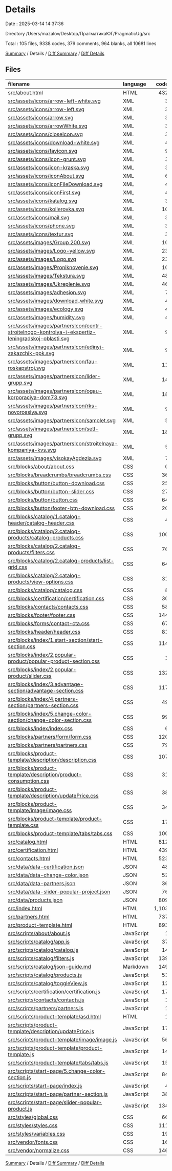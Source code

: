 # Details

Date : 2025-03-14 14:37:36

Directory /Users/mazalov/Desktop/ПрагматикаЮГ/PragmaticUg/src

Total : 105 files,  9338 codes, 379 comments, 964 blanks, all 10681 lines

[Summary](results.md) / Details / [Diff Summary](diff.md) / [Diff Details](diff-details.md)

## Files
| filename | language | code | comment | blank | total |
| :--- | :--- | ---: | ---: | ---: | ---: |
| [src/about.html](/src/about.html) | HTML | 432 | 12 | 25 | 469 |
| [src/assets/icons/arrow-left-white.svg](/src/assets/icons/arrow-left-white.svg) | XML | 3 | 0 | 1 | 4 |
| [src/assets/icons/arrow-left.svg](/src/assets/icons/arrow-left.svg) | XML | 3 | 0 | 1 | 4 |
| [src/assets/icons/arrow.svg](/src/assets/icons/arrow.svg) | XML | 3 | 0 | 1 | 4 |
| [src/assets/icons/arrowWhite.svg](/src/assets/icons/arrowWhite.svg) | XML | 3 | 0 | 1 | 4 |
| [src/assets/icons/closeIcon.svg](/src/assets/icons/closeIcon.svg) | XML | 3 | 0 | 1 | 4 |
| [src/assets/icons/download-white.svg](/src/assets/icons/download-white.svg) | XML | 4 | 0 | 1 | 5 |
| [src/assets/icons/favicon.svg](/src/assets/icons/favicon.svg) | XML | 9 | 0 | 1 | 10 |
| [src/assets/icons/icon-grunt.svg](/src/assets/icons/icon-grunt.svg) | XML | 3 | 0 | 1 | 4 |
| [src/assets/icons/icon-kraska.svg](/src/assets/icons/icon-kraska.svg) | XML | 3 | 0 | 1 | 4 |
| [src/assets/icons/iconAbout.svg](/src/assets/icons/iconAbout.svg) | XML | 6 | 0 | 1 | 7 |
| [src/assets/icons/iconFileDownload.svg](/src/assets/icons/iconFileDownload.svg) | XML | 4 | 0 | 1 | 5 |
| [src/assets/icons/iconFirst.svg](/src/assets/icons/iconFirst.svg) | XML | 4 | 0 | 1 | 5 |
| [src/assets/icons/katalog.svg](/src/assets/icons/katalog.svg) | XML | 3 | 0 | 1 | 4 |
| [src/assets/icons/kollerovka.svg](/src/assets/icons/kollerovka.svg) | XML | 10 | 0 | 1 | 11 |
| [src/assets/icons/mail.svg](/src/assets/icons/mail.svg) | XML | 3 | 0 | 1 | 4 |
| [src/assets/icons/phone.svg](/src/assets/icons/phone.svg) | XML | 3 | 0 | 1 | 4 |
| [src/assets/icons/textur.svg](/src/assets/icons/textur.svg) | XML | 3 | 0 | 1 | 4 |
| [src/assets/images/Group 200.svg](/src/assets/images/Group%20200.svg) | XML | 10 | 0 | 1 | 11 |
| [src/assets/images/Logo-yellow.svg](/src/assets/images/Logo-yellow.svg) | XML | 23 | 0 | 1 | 24 |
| [src/assets/images/Logo.svg](/src/assets/images/Logo.svg) | XML | 23 | 0 | 1 | 24 |
| [src/assets/images/Proniknovenie.svg](/src/assets/images/Proniknovenie.svg) | XML | 10 | 0 | 1 | 11 |
| [src/assets/images/Tekstura.svg](/src/assets/images/Tekstura.svg) | XML | 48 | 0 | 1 | 49 |
| [src/assets/images/Ukreplenie.svg](/src/assets/images/Ukreplenie.svg) | XML | 46 | 0 | 1 | 47 |
| [src/assets/images/adhesion.svg](/src/assets/images/adhesion.svg) | XML | 7 | 0 | 1 | 8 |
| [src/assets/images/download\_white.svg](/src/assets/images/download_white.svg) | XML | 4 | 0 | 1 | 5 |
| [src/assets/images/ecology.svg](/src/assets/images/ecology.svg) | XML | 4 | 0 | 1 | 5 |
| [src/assets/images/humidity.svg](/src/assets/images/humidity.svg) | XML | 4 | 0 | 1 | 5 |
| [src/assets/images/partnersIcon/centr-stroitelnogo-kontrolya-i-ekspertiz-leningradskoj-oblasti.svg](/src/assets/images/partnersIcon/centr-stroitelnogo-kontrolya-i-ekspertiz-leningradskoj-oblasti.svg) | XML | 9 | 0 | 1 | 10 |
| [src/assets/images/partnersIcon/edinyj-zakazchik-ppk.svg](/src/assets/images/partnersIcon/edinyj-zakazchik-ppk.svg) | XML | 9 | 0 | 1 | 10 |
| [src/assets/images/partnersIcon/fau-roskapstroj.svg](/src/assets/images/partnersIcon/fau-roskapstroj.svg) | XML | 11 | 0 | 1 | 12 |
| [src/assets/images/partnersIcon/lider-grupp.svg](/src/assets/images/partnersIcon/lider-grupp.svg) | XML | 14 | 0 | 1 | 15 |
| [src/assets/images/partnersIcon/ogau-korporaciya-dom73.svg](/src/assets/images/partnersIcon/ogau-korporaciya-dom73.svg) | XML | 18 | 0 | 1 | 19 |
| [src/assets/images/partnersIcon/rks-novorossiya.svg](/src/assets/images/partnersIcon/rks-novorossiya.svg) | XML | 9 | 0 | 1 | 10 |
| [src/assets/images/partnersIcon/samolet.svg](/src/assets/images/partnersIcon/samolet.svg) | XML | 5 | 0 | 1 | 6 |
| [src/assets/images/partnersIcon/setl-grupp.svg](/src/assets/images/partnersIcon/setl-grupp.svg) | XML | 18 | 0 | 1 | 19 |
| [src/assets/images/partnersIcon/stroitelnaya-kompaniya-kvs.svg](/src/assets/images/partnersIcon/stroitelnaya-kompaniya-kvs.svg) | XML | 5 | 0 | 1 | 6 |
| [src/assets/images/visokayAgdezia.svg](/src/assets/images/visokayAgdezia.svg) | XML | 7 | 0 | 1 | 8 |
| [src/blocks/about/about.css](/src/blocks/about/about.css) | CSS | 0 | 0 | 1 | 1 |
| [src/blocks/breadcrumbs/breadcrumbs.css](/src/blocks/breadcrumbs/breadcrumbs.css) | CSS | 36 | 4 | 7 | 47 |
| [src/blocks/button/button-download.css](/src/blocks/button/button-download.css) | CSS | 25 | 0 | 5 | 30 |
| [src/blocks/button/button-slider.css](/src/blocks/button/button-slider.css) | CSS | 27 | 0 | 6 | 33 |
| [src/blocks/button/button.css](/src/blocks/button/button.css) | CSS | 64 | 0 | 8 | 72 |
| [src/blocks/button/footer-btn-download.css](/src/blocks/button/footer-btn-download.css) | CSS | 20 | 0 | 2 | 22 |
| [src/blocks/catalog/1.catalog-header/catalog-header.css](/src/blocks/catalog/1.catalog-header/catalog-header.css) | CSS | 4 | 0 | 1 | 5 |
| [src/blocks/catalog/2.catalog-products/catalog-products.css](/src/blocks/catalog/2.catalog-products/catalog-products.css) | CSS | 100 | 2 | 19 | 121 |
| [src/blocks/catalog/2.catalog-products/filters.css](/src/blocks/catalog/2.catalog-products/filters.css) | CSS | 76 | 0 | 14 | 90 |
| [src/blocks/catalog/2.catalog-products/list-grid.css](/src/blocks/catalog/2.catalog-products/list-grid.css) | CSS | 64 | 2 | 12 | 78 |
| [src/blocks/catalog/2.catalog-products/view-options.css](/src/blocks/catalog/2.catalog-products/view-options.css) | CSS | 31 | 0 | 5 | 36 |
| [src/blocks/catalog/catalog.css](/src/blocks/catalog/catalog.css) | CSS | 8 | 0 | 3 | 11 |
| [src/blocks/certification/certification.css](/src/blocks/certification/certification.css) | CSS | 30 | 0 | 6 | 36 |
| [src/blocks/contacts/contacts.css](/src/blocks/contacts/contacts.css) | CSS | 58 | 3 | 14 | 75 |
| [src/blocks/footer/footer.css](/src/blocks/footer/footer.css) | CSS | 144 | 0 | 24 | 168 |
| [src/blocks/forms/contact-cta.css](/src/blocks/forms/contact-cta.css) | CSS | 67 | 0 | 9 | 76 |
| [src/blocks/header/header.css](/src/blocks/header/header.css) | CSS | 81 | 0 | 15 | 96 |
| [src/blocks/index/1.start-section/start-section.css](/src/blocks/index/1.start-section/start-section.css) | CSS | 114 | 1 | 24 | 139 |
| [src/blocks/index/2.popular-product/popular-product-section.css](/src/blocks/index/2.popular-product/popular-product-section.css) | CSS | 3 | 0 | 1 | 4 |
| [src/blocks/index/2.popular-product/slider.css](/src/blocks/index/2.popular-product/slider.css) | CSS | 132 | 0 | 21 | 153 |
| [src/blocks/index/3.advantage-section/advantage-section.css](/src/blocks/index/3.advantage-section/advantage-section.css) | CSS | 117 | 2 | 23 | 142 |
| [src/blocks/index/4.partners-section/partners-section.css](/src/blocks/index/4.partners-section/partners-section.css) | CSS | 49 | 0 | 7 | 56 |
| [src/blocks/index/5.change-color-section/change-color-section.css](/src/blocks/index/5.change-color-section/change-color-section.css) | CSS | 99 | 13 | 17 | 129 |
| [src/blocks/index/index.css](/src/blocks/index/index.css) | CSS | 6 | 0 | 1 | 7 |
| [src/blocks/partners/form/form.css](/src/blocks/partners/form/form.css) | CSS | 120 | 0 | 21 | 141 |
| [src/blocks/partners/partners.css](/src/blocks/partners/partners.css) | CSS | 79 | 0 | 14 | 93 |
| [src/blocks/product-template/description/description.css](/src/blocks/product-template/description/description.css) | CSS | 107 | 0 | 19 | 126 |
| [src/blocks/product-template/description/product-consumption.css](/src/blocks/product-template/description/product-consumption.css) | CSS | 31 | 0 | 5 | 36 |
| [src/blocks/product-template/description/updatePrice.css](/src/blocks/product-template/description/updatePrice.css) | CSS | 38 | 6 | 8 | 52 |
| [src/blocks/product-template/image/image.css](/src/blocks/product-template/image/image.css) | CSS | 34 | 1 | 7 | 42 |
| [src/blocks/product-template/product-template.css](/src/blocks/product-template/product-template.css) | CSS | 17 | 0 | 3 | 20 |
| [src/blocks/product-template/tabs/tabs.css](/src/blocks/product-template/tabs/tabs.css) | CSS | 100 | 0 | 18 | 118 |
| [src/catalog.html](/src/catalog.html) | HTML | 812 | 25 | 26 | 863 |
| [src/certification.html](/src/certification.html) | HTML | 439 | 12 | 24 | 475 |
| [src/contacts.html](/src/contacts.html) | HTML | 523 | 12 | 24 | 559 |
| [src/data/data-certification.json](/src/data/data-certification.json) | JSON | 48 | 0 | 1 | 49 |
| [src/data/data-change-color.json](/src/data/data-change-color.json) | JSON | 52 | 0 | 1 | 53 |
| [src/data/data-partners.json](/src/data/data-partners.json) | JSON | 36 | 0 | 1 | 37 |
| [src/data/data-slider-popular-project.json](/src/data/data-slider-popular-project.json) | JSON | 76 | 0 | 2 | 78 |
| [src/data/products.json](/src/data/products.json) | JSON | 809 | 0 | 19 | 828 |
| [src/index.html](/src/index.html) | HTML | 1,103 | 14 | 81 | 1,198 |
| [src/partners.html](/src/partners.html) | HTML | 737 | 19 | 52 | 808 |
| [src/product-template.html](/src/product-template.html) | HTML | 893 | 19 | 29 | 941 |
| [src/scripts/about/about.js](/src/scripts/about/about.js) | JavaScript | 1 | 0 | 1 | 2 |
| [src/scripts/catalog/app.js](/src/scripts/catalog/app.js) | JavaScript | 37 | 8 | 8 | 53 |
| [src/scripts/catalog/catalog.js](/src/scripts/catalog/catalog.js) | JavaScript | 14 | 2 | 3 | 19 |
| [src/scripts/catalog/filters.js](/src/scripts/catalog/filters.js) | JavaScript | 139 | 10 | 16 | 165 |
| [src/scripts/catalog/json-guide.md](/src/scripts/catalog/json-guide.md) | Markdown | 149 | 0 | 25 | 174 |
| [src/scripts/catalog/products.js](/src/scripts/catalog/products.js) | JavaScript | 51 | 15 | 18 | 84 |
| [src/scripts/catalog/toggleView.js](/src/scripts/catalog/toggleView.js) | JavaScript | 12 | 3 | 4 | 19 |
| [src/scripts/certification/certification.js](/src/scripts/certification/certification.js) | JavaScript | 17 | 2 | 7 | 26 |
| [src/scripts/contacts/contacts.js](/src/scripts/contacts/contacts.js) | JavaScript | 1 | 0 | 2 | 3 |
| [src/scripts/partners/partners.js](/src/scripts/partners/partners.js) | JavaScript | 1 | 0 | 1 | 2 |
| [src/scripts/product-template/asd.html](/src/scripts/product-template/asd.html) | HTML | 1 | 0 | 0 | 1 |
| [src/scripts/product-template/description/updatePrice.js](/src/scripts/product-template/description/updatePrice.js) | JavaScript | 17 | 0 | 3 | 20 |
| [src/scripts/product-template/image/image.js](/src/scripts/product-template/image/image.js) | JavaScript | 56 | 8 | 12 | 76 |
| [src/scripts/product-template/product-template.js](/src/scripts/product-template/product-template.js) | JavaScript | 14 | 1 | 6 | 21 |
| [src/scripts/product-template/tabs/tabs.js](/src/scripts/product-template/tabs/tabs.js) | JavaScript | 15 | 2 | 6 | 23 |
| [src/scripts/start-page/5.change-color-section.js](/src/scripts/start-page/5.change-color-section.js) | JavaScript | 84 | 22 | 30 | 136 |
| [src/scripts/start-page/index.js](/src/scripts/start-page/index.js) | JavaScript | 4 | 0 | 1 | 5 |
| [src/scripts/start-page/partner-section.js](/src/scripts/start-page/partner-section.js) | JavaScript | 38 | 10 | 12 | 60 |
| [src/scripts/start-page/slider-popular-product.js](/src/scripts/start-page/slider-popular-product.js) | JavaScript | 134 | 18 | 36 | 188 |
| [src/styles/global.css](/src/styles/global.css) | CSS | 66 | 0 | 10 | 76 |
| [src/styles/styles.css](/src/styles/styles.css) | CSS | 111 | 0 | 20 | 131 |
| [src/styles/variables.css](/src/styles/variables.css) | CSS | 19 | 0 | 4 | 23 |
| [src/vendor/fonts.css](/src/vendor/fonts.css) | CSS | 16 | 0 | 2 | 18 |
| [src/vendor/normalize.css](/src/vendor/normalize.css) | CSS | 146 | 131 | 75 | 352 |

[Summary](results.md) / Details / [Diff Summary](diff.md) / [Diff Details](diff-details.md)